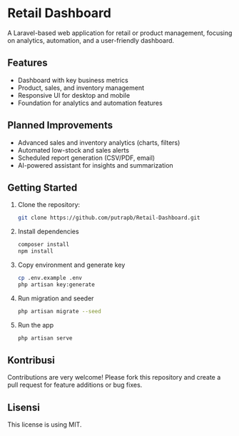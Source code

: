 # Retail Dashboard

A Laravel-based web application for retail or product management, focusing on analytics, automation, and a user-friendly dashboard.

## Features

- Dashboard with key business metrics
- Product, sales, and inventory management
- Responsive UI for desktop and mobile
- Foundation for analytics and automation features

## Planned Improvements

- Advanced sales and inventory analytics (charts, filters)
- Automated low-stock and sales alerts
- Scheduled report generation (CSV/PDF, email)
- AI-powered assistant for insights and summarization

## Getting Started

1. Clone the repository:
   ```bash
   git clone https://github.com/putrapb/Retail-Dashboard.git
2. Install dependencies
   ```bash
   composer install
   npm install
3. Copy environment and generate key
   ```bash
   cp .env.example .env
   php artisan key:generate
4. Run migration and seeder
   ```bash
   php artisan migrate --seed
5. Run the app
   ```bash
   php artisan serve

## Kontribusi
Contributions are very welcome! Please fork this repository and create a pull request for feature additions or bug fixes.

## Lisensi
This license is using MIT.
